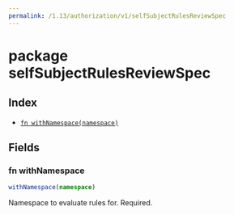 ```yaml
---
permalink: /1.13/authorization/v1/selfSubjectRulesReviewSpec
---
```


# package selfSubjectRulesReviewSpec



## Index

* [`fn withNamespace(namespace)`](#fn-withnamespace)

## Fields

### fn withNamespace

```ts
withNamespace(namespace)
```

Namespace to evaluate rules for. Required.